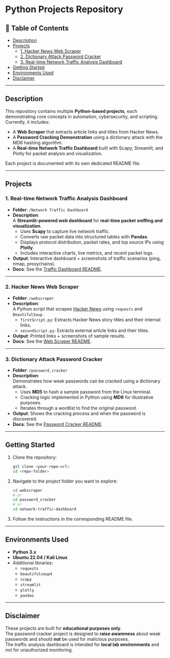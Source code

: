# **Python Projects Repository**

## 📑 Table of Contents
- [Description](#description)
- [Projects](#projects)
  - [1. Hacker News Web Scraper](#1-hacker-news-web-scraper)
  - [2. Dictionary Attack Password Cracker](#2-dictionary-attack-password-cracker)
  - [3. Real-time Network Traffic Analysis Dashboard](#3-real-time-network-traffic-analysis-dashboard)
- [Getting Started](#getting-started)
- [Environments Used](#environments-used)
- [Disclaimer](#disclaimer)

---

## **Description**
This repository contains multiple **Python-based projects**, each demonstrating core concepts in automation, cybersecurity, and scripting.  
Currently, it includes:
- A **Web Scraper** that extracts article links and titles from Hacker News.  
- A **Password Cracking Demonstration** using a dictionary attack with the MD6 hashing algorithm.  
- A **Real-time Network Traffic Dashboard** built with Scapy, Streamlit, and Plotly for packet analysis and visualization.  

Each project is documented with its own dedicated README file.

---

## **Projects**

### 1. Real-time Network Traffic Analysis Dashboard
- **Folder**: `/Network Traffic Dashboard`  
- **Description**:  
  A **Streamlit-powered web dashboard** for **real-time packet sniffing and visualization**.  
  - Uses **Scapy** to capture live network traffic.  
  - Converts raw packet data into structured tables with **Pandas**.  
  - Displays protocol distribution, packet rates, and top source IPs using **Plotly**.  
  - Includes interactive charts, live metrics, and recent packet logs.  
- **Output**: Interactive dashboard + screenshots of traffic scenarios (ping, nmap, proxychains).  
- **Docs**: See the [Traffic Dashboard README](Network%20Traffic%20Dashboard/README.md).  

---

### 2. Hacker News Web Scraper
- **Folder**: `/webscraper`  
- **Description**:  
  A Python script that scrapes [Hacker News](https://news.ycombinator.com/) using `requests` and `BeautifulSoup`.  
  - `firstScript.py`: Extracts Hacker News story titles and their internal links.  
  - `secondScript.py`: Extracts external article links and their titles.  
- **Output**: Printed links + screenshots of sample results.  
- **Docs**: See the [Web Scraper README](webscraper/README.md).  

---

### 3. Dictionary Attack Password Cracker
- **Folder**: `/password_cracker`  
- **Description**:  
  Demonstrates how weak passwords can be cracked using a dictionary attack.  
  - Uses **MD5** to hash a sample password from the Linux terminal.  
  - Cracking logic implemented in Python using **MD6** for illustrative purposes.  
  - Iterates through a wordlist to find the original password.  
- **Output**: Shows the cracking process and when the password is discovered.  
- **Docs**: See the [Password Cracker README](password_cracker/README.md).  

---


## **Getting Started**
1. Clone the repository:
   ```bash
   git clone <your-repo-url>
   cd <repo-folder>
   ```
2. Navigate to the project folder you want to explore:
   ```bash
   cd webscraper
   # or
   cd password_cracker
   # or
   cd network-traffic-dashboard
   ```
3. Follow the instructions in the corresponding README file.  

---

## **Environments Used**
- **Python 3.x**
- **Ubuntu 22.04 / Kali Linux**
- Additional libraries:  
  - `requests`  
  - `beautifulsoup4`  
  - `scapy`  
  - `streamlit`  
  - `plotly`  
  - `pandas`  

---

## **Disclaimer**
These projects are built for **educational purposes only**.  
The password cracker project is designed to **raise awareness** about weak passwords and should **not** be used for malicious purposes.  
The traffic analysis dashboard is intended for **local lab environments** and not for unauthorized monitoring.  
